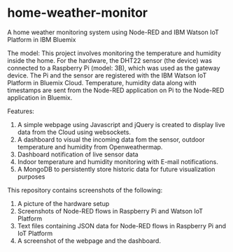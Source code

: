 # home-weather-monitor
A home weather monitoring system using Node-RED and IBM Watson IoT Platform in IBM Bluemix

The model:
This project involves monitoring the temperature and humidity inside the home. 
For the hardware, the DHT22 sensor (the device) was connected to a Raspberry Pi (model: 3B), 
which was used as the gateway device. The Pi and the sensor are registered with the IBM Watson IoT Platform 
in Bluemix Cloud. Temperature, humidity data along with timestamps are sent from the Node-RED application 
on Pi to the Node-RED application in Bluemix. 

Features:
1. A simple webpage using Javascript and jQuery is created to display live data from the Cloud using websockets. 
2. A dashboard to visual the incoming data fom the sensor, outdoor temperature and humidity from Openweathermap.
3. Dashboard notification of live sensor data
4. Indoor temperature and humidity monitoring with E-mail notifications.
5. A MongoDB to persistently store historic data for future visualization purposes


This repository contains screenshots of the following:
1. A picture of the hardware setup
2. Screenshots of Node-RED flows in Raspberry Pi and Watson IoT Platform
3. Text files containing JSON data for Node-RED flows in Raspberry Pi and IoT Platform
4. A screenshot of the webpage and the dashboard.


